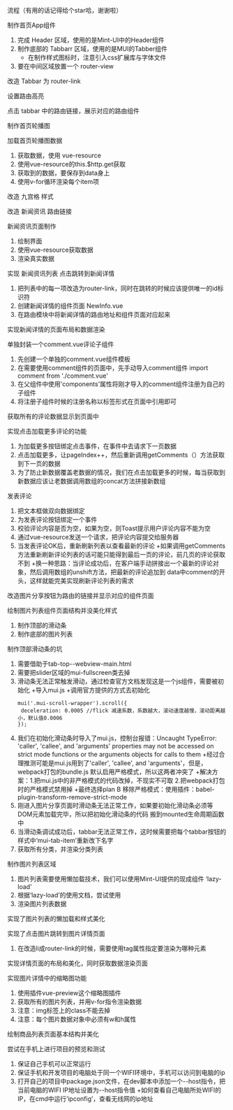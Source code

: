 流程（有用的话记得给个star哈，谢谢啦）

制作首页App组件
1. 完成 Header 区域，使用的是Mint-UI中的Header组件
2. 制作底部的 Tabbarr 区域，使用的是MUI的Tabber组件
    + 在制作样式图标时，注意引入css扩展库与字体文件
3. 要在中间区域放置一个 router-view

改造 Tabbar 为 router-link

设置路由高亮

点击 tabbar 中的路由链接，展示对应的路由组件

制作首页轮播图

加载首页轮播图数据
1. 获取数据，使用 vue-resource
2. 使用vue-resource的this.$http.get获取
3. 获取到的数据，要保存到data身上
4. 使用v-for循环渲染每个item项

改造 九宫格 样式

改造 新闻资讯 路由链接

新闻资讯页面制作
1. 绘制界面
2. 使用vue-resource获取数据
3. 渲染真实数据

实现 新闻资讯列表 点击跳转到新闻详情
1. 把列表中的每一项改造为router-link，同时在跳转的时候应该提供唯一的id标识符
2. 创建新闻详情的组件页面 NewInfo.vue
3. 在路由模块中将新闻详情的路由地址和组件页面对应起来

实现新闻详情的页面布局和数据渲染

单独封装一个comment.vue评论子组件
1. 先创建一个单独的comment.vue组件模板
2. 在需要使用comment组件的页面中，先手动导入comment组件
   import comment from './comment.vue'
3. 在父组件中使用'components'属性将刚才导入的comment组件注册为自己的子组件
4. 将注册子组件时候的注册名称以标签形式在页面中引用即可

获取所有的评论数据显示到页面中

实现点击加载更多评论的功能
1. 为加载更多按钮绑定点击事件，在事件中去请求下一页数据
2. 点击加载更多，让pageIndex++，然后重新调用getComments（）方法获取到下一页的数据
3. 为了防止新数据覆盖老数据的情况，我们在点击加载更多的时候，每当获取到新数据应该让老数据调用数组的concat方法拼接新数组

发表评论
1. 把文本框做双向数据绑定
2. 为发表评论按钮绑定一个事件
3. 校验评论内容是否为空，如果为空，则Toast提示用户评论内容不能为空
4. 通过vue-resource发送一个请求，把评论内容提交给服务器
5. 当发表评论OK后，重新刷新列表以查看最新的评论
   +如果调用getComments方法重新刷新评论列表的话可能只能得到最后一页的评论，前几页的评论获取不到
   +换一种思路：当评论成功后，在客户端手动拼接出一个最新的评论对象，然后调用数组的unshift方法，把最新的评论追加到
    data中comment的开头，这样就能完美实现刷新评论列表的需求
    
改造图片分享按钮为路由的链接并显示对应的组件页面

绘制图片列表组件页面结构并没美化样式
1. 制作顶部的滑动条
2. 制作底部的图片列表

制作顶部滑动条的坑
1. 需要借助于tab-top--webview-main.html
2. 需要把slider区域的mui-fullscreen类去掉
3. 滑动条无法正常触发滑动，通过检查官方文档发现这是一个js组件，需要被初始化
   +导入mui.js
   +调用官方提供的方式去初始化
   ```
   mui('.mui-scroll-wrapper').scroll({
   	deceleration: 0.0005 //flick 减速系数，系数越大，滚动速度越慢，滚动距离越小，默认值0.0006
   });
   ```
4. 我们在初始化滑动条时导入了mui.js，控制台报错：Uncaught TypeError: 
   'caller', 'callee', and 'arguments' properties may not be accessed on strict mode functions 
   or the arguments objects for calls to them
   +经过合理推测可能是mui.js用到了'caller', 'callee', and 'arguments'，但是，webpack打包的bundle.js
    默认启用严格模式，所以这两者冲突了
   +解决方案：1.把mui.js中的非严格模式的代码改掉，不现实不可取
             2.把webpack打包时的严格模式禁用掉
   +最终选择plan B 移除严格模式：使用插件：babel-plugin-transform-remove-strict-mode
5. 刚进入图片分享页面时滑动条无法正常工作，如果要初始化滑动条必须等DOM元素加载完毕，所以把初始化滑动条的代码
   搬到mounted生命周期函数中
6. 当滑动条调试成功后，tabbar无法正常工作，这时候需要把每个tabbar按钮的样式中‘mui-tab-item’重新改下名字
7. 获取所有分类，并渲染分类列表

制作图片列表区域
1. 图片列表需要使用懒加载技术，我们可以使用Mint-UI提供的现成组件 ‘lazy-load’
2. 根据‘lazy-load’的使用文档，尝试使用
3. 渲染图片列表数据

实现了图片列表的懒加载和样式美化

实现了点击图片跳转到图片详情页面
1. 在改造li成router-link的时候，需要使用tag属性指定要渲染为哪种元素

实现详情页面的布局和美化，同时获取数据渲染页面

实现图片详情中的缩略图功能
1. 使用插件vue-preview这个缩略图插件
2. 获取所有的图片列表，并用v-for指令渲染数据
3. 注意：img标签上的class不能去掉
4. 注意：每个图片数据对象中必须有w和h属性

绘制商品列表页面基本结构并美化

尝试在手机上进行项目的预览和测试
1. 保证自己手机可以正常运行
2. 保证手机和开发项目的电脑处于同一个WIFI环境中，手机可以访问到电脑的ip
3. 打开自己的项目中package.json文件，在dev脚本中添加一个--host指令，把当前电脑的WIFI IP地址设置为--host指令值
   +如何查看自己电脑所处WIFI的IP，在cmd中运行‘ipconfig’，查看无线网的ip地址


   
